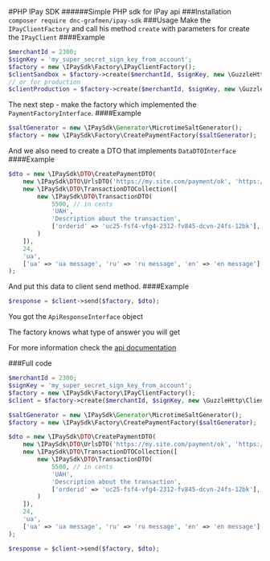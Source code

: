 #PHP IPay SDK
######Simple PHP sdk for IPay api
###Installation
`composer require dnc-grafmen/ipay-sdk`
###Usage
Make the `IPayClientFactory` and call his method `create` with parameters for create the `IPayClient`
####Example
```PHP
$merchantId = 2300;
$signKey = 'my_super_secret_sign_key_from_account';
$factory = new \IPaySdk\Factory\IPayClientFactory();
$clientSandbox = $factory->create($merchantId, $signKey, new \GuzzleHttp\Client(), \IPaySdk\Constants::URL_SANDBOX);
// or for production
$clientProduction = $factory->create($merchantId, $signKey, new \GuzzleHttp\Client());
```
The next step - make the factory which implemented the `PaymentFactoryInterface`.
####Example
```PHP
$saltGenerator = new \IPaySdk\Generator\MicrotimeSaltGenerator();
$factory = new \IPaySdk\Factory\CreatePaymentFactory($saltGenerator);
```
And we also need to create a DTO that implements `DataDTOInterface`
####Example
```PHP
$dto = new \IPaySdk\DTO\CreatePaymentDTO(
    new \IPaySdk\DTO\UrlsDTO('https://my.site.com/payment/ok', 'https://my.site.com/payment/fail'),
    new \IPaySdk\DTO\TransactionDTOCollection([
        new \IPaySdk\DTO\TransactionDTO(
            5500, // in cents
            'UAH',
            'Description about the transaction',
            ['orderid' => 'uc25-fsf4-vfg4-2312-fv845-dcvn-24fs-12bk'],
        )
    ]),
    24,
    'ua',
    ['ua' => 'ua message', 'ru' => 'ru message', 'en' => 'en message']
);
```

And put this data to client send method.
####Example
```PHP
$response = $client->send($factory, $dto);
```
You got the `ApiResponseInterface` object

The factory knows what type of answer you will get

For more information check the [api documentation](https://checkout.ipay.ua/doc)

###Full code
```PHP
$merchantId = 2300;
$signKey = 'my_super_secret_sign_key_from_account';
$factory = new \IPaySdk\Factory\IPayClientFactory();
$client = $factory->create($merchantId, $signKey, new \GuzzleHttp\Client(), \IPaySdk\Constants::URL_SANDBOX);

$saltGenerator = new \IPaySdk\Generator\MicrotimeSaltGenerator();
$factory = new \IPaySdk\Factory\CreatePaymentFactory($saltGenerator);

$dto = new \IPaySdk\DTO\CreatePaymentDTO(
    new \IPaySdk\DTO\UrlsDTO('https://my.site.com/payment/ok', 'https://my.site.com/payment/fail'),
    new \IPaySdk\DTO\TransactionDTOCollection([
        new \IPaySdk\DTO\TransactionDTO(
            5500, // in cents
            'UAH',
            'Description about the transaction',
            ['orderid' => 'uc25-fsf4-vfg4-2312-fv845-dcvn-24fs-12bk'],
        )
    ]),
    24,
    'ua',
    ['ua' => 'ua message', 'ru' => 'ru message', 'en' => 'en message']
);

$response = $client->send($factory, $dto);
```

